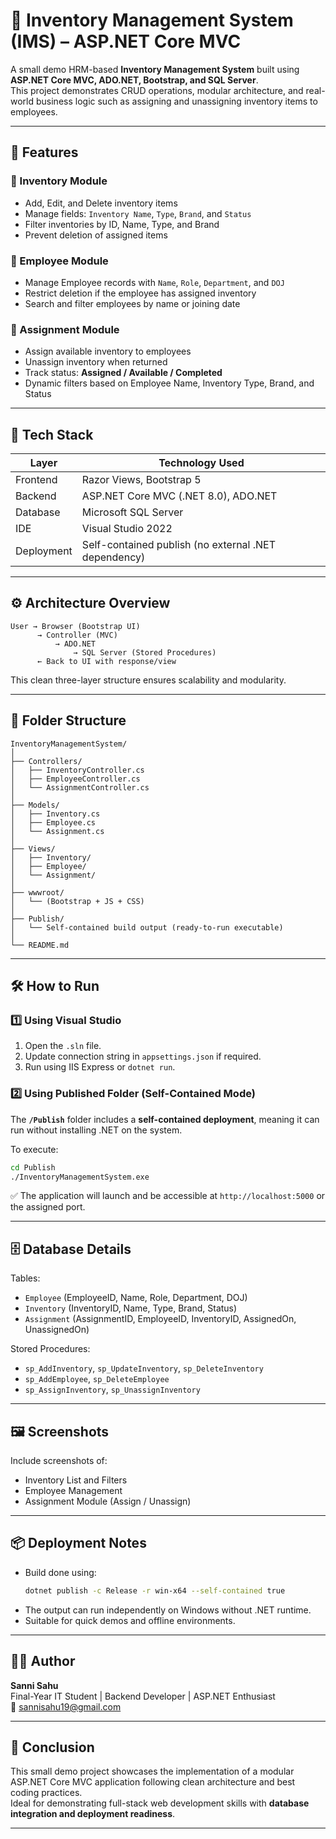 # 🧾 Inventory Management System (IMS) – ASP.NET Core MVC

A small demo HRM-based **Inventory Management System** built using **ASP.NET Core MVC, ADO.NET, Bootstrap, and SQL Server**.  
This project demonstrates CRUD operations, modular architecture, and real-world business logic such as assigning and unassigning inventory items to employees.

---

## 🚀 Features

### 🔹 Inventory Module
- Add, Edit, and Delete inventory items  
- Manage fields: `Inventory Name`, `Type`, `Brand`, and `Status`
- Filter inventories by ID, Name, Type, and Brand  
- Prevent deletion of assigned items  

### 🔹 Employee Module
- Manage Employee records with `Name`, `Role`, `Department`, and `DOJ`
- Restrict deletion if the employee has assigned inventory
- Search and filter employees by name or joining date  

### 🔹 Assignment Module
- Assign available inventory to employees
- Unassign inventory when returned  
- Track status: **Assigned / Available / Completed**
- Dynamic filters based on Employee Name, Inventory Type, Brand, and Status  

---

## 🧩 Tech Stack

| Layer | Technology Used |
|-------|------------------|
| Frontend | Razor Views, Bootstrap 5 |
| Backend | ASP.NET Core MVC (.NET 8.0), ADO.NET |
| Database | Microsoft SQL Server |
| IDE | Visual Studio 2022 |
| Deployment | Self-contained publish (no external .NET dependency) |

---

## ⚙️ Architecture Overview

```
User → Browser (Bootstrap UI)
      → Controller (MVC)
          → ADO.NET
              → SQL Server (Stored Procedures)
      ← Back to UI with response/view
```

This clean three-layer structure ensures scalability and modularity.

---

## 📁 Folder Structure

```
InventoryManagementSystem/
│
├── Controllers/
│   ├── InventoryController.cs
│   ├── EmployeeController.cs
│   └── AssignmentController.cs
│
├── Models/
│   ├── Inventory.cs
│   ├── Employee.cs
│   └── Assignment.cs
│
├── Views/
│   ├── Inventory/
│   ├── Employee/
│   └── Assignment/
│
├── wwwroot/
│   └── (Bootstrap + JS + CSS)
│
├── Publish/
│   └── Self-contained build output (ready-to-run executable)
│
└── README.md
```

---

## 🛠️ How to Run

### **1️⃣ Using Visual Studio**
1. Open the `.sln` file.
2. Update connection string in `appsettings.json` if required.
3. Run using IIS Express or `dotnet run`.

### **2️⃣ Using Published Folder (Self-Contained Mode)**
The **`/Publish`** folder includes a **self-contained deployment**, meaning it can run without installing .NET on the system.

To execute:
```bash
cd Publish
./InventoryManagementSystem.exe
```

✅ The application will launch and be accessible at `http://localhost:5000` or the assigned port.

---

## 🗄️ Database Details

Tables:
- `Employee` (EmployeeID, Name, Role, Department, DOJ)
- `Inventory` (InventoryID, Name, Type, Brand, Status)
- `Assignment` (AssignmentID, EmployeeID, InventoryID, AssignedOn, UnassignedOn)

Stored Procedures:
- `sp_AddInventory`, `sp_UpdateInventory`, `sp_DeleteInventory`
- `sp_AddEmployee`, `sp_DeleteEmployee`
- `sp_AssignInventory`, `sp_UnassignInventory`

---

## 🖼️ Screenshots

Include screenshots of:
- Inventory List and Filters  
- Employee Management  
- Assignment Module (Assign / Unassign)

---

## 📦 Deployment Notes
- Build done using:
  ```bash
  dotnet publish -c Release -r win-x64 --self-contained true
  ```
- The output can run independently on Windows without .NET runtime.
- Suitable for quick demos and offline environments.

---

## 👨‍💻 Author

**Sanni Sahu**  
Final-Year IT Student | Backend Developer | ASP.NET Enthusiast  
📧 sannisahu19@gmail.com  

---

## 🏁 Conclusion

This small demo project showcases the implementation of a modular ASP.NET Core MVC application following clean architecture and best coding practices.  
Ideal for demonstrating full-stack web development skills with **database integration and deployment readiness**.

---
